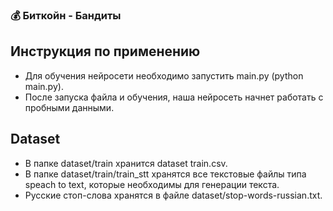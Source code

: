 ### 💰 Биткойн - Бандиты

## Инструкция по применению
- Для обучения нейросети необходимо запустить main.py (python main.py).
- После запуска файла и обучения, наша нейросеть начнет работать с пробными данными.

## Dataset
- В папке dataset/train хранится dataset train.csv.
- В папке dataset/train/train_stt хранятся все текстовые файлы типа speach to text, которые необходимы для генерации текста.
- Русские стоп-слова хранятся в файле dataset/stop-words-russian.txt.
